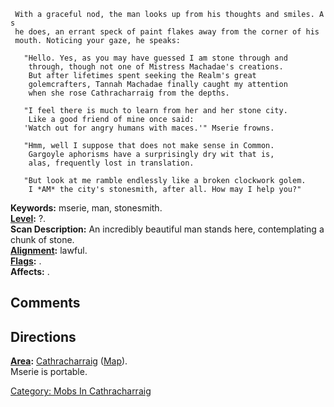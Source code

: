 ` With a graceful nod, the man looks up from his thoughts and smiles. As`  
` he does, an errant speck of paint flakes away from the corner of his`  
` mouth. Noticing your gaze, he speaks:`

`   "Hello. Yes, as you may have guessed I am stone through and`  
`    through, though not one of Mistress Machadae's creations.`  
`    But after lifetimes spent seeking the Realm's great`  
`    golemcrafters, Tannah Machadae finally caught my attention`  
`    when she rose Cathracharraig from the depths.`

`   "I feel there is much to learn from her and her stone city.`  
`    Like a good friend of mine once said:`  
`   'Watch out for angry humans with maces.'" Mserie frowns.`

`   "Hmm, well I suppose that does not make sense in Common.`  
`    Gargoyle aphorisms have a surprisingly dry wit that is,`  
`    alas, frequently lost in translation.`

`   "But look at me ramble endlessly like a broken clockwork golem.`  
`    I *AM* the city's stonesmith, after all. How may I help you?"`

**Keywords:** mserie, man, stonesmith.  
**[Level](Level.md "wikilink"):** ?.  
**Scan Description:** An incredibly beautiful man stands here,
contemplating a chunk of stone.  
**[Alignment](Alignment.md "wikilink"):** lawful.  
**[Flags](:Category:_Mob_Types.md "wikilink"):** .  
**Affects:** .  

## Comments

## Directions

**[Area](:Category:_Areas.md "wikilink"):** [
Cathracharraig](:Category:_Cathracharraig.md "wikilink")
([Map](Cathracharraig_Map.md "wikilink")).  
Mserie is portable.  

[Category: Mobs In
Cathracharraig](Category:_Mobs_In_Cathracharraig "wikilink")
